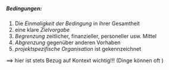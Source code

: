 ##### Bedingungen:
1. Die _Einmaligkeit der Bedingung_ in ihrer Gesamtheit
2. eine klare _Zielvorgabe_
3. _Begrenzung_ zeitlicher, finanzieller, personeller usw. Mittel
4. _Abgrenzung_ gegenüber anderen Vorhaben
5. _projektspezifische Organisation_ ist gekennzeichnet

==> hier ist stets Bezug auf Kontext wichtig!!! (Dinge können oft )
